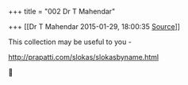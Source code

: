+++
title = "002 Dr T Mahendar"

+++
[[Dr T Mahendar	2015-01-29, 18:00:35 [Source](https://groups.google.com/g/samskrita/c/ER_O99vTpwA)]]



This collection may be useful to you -

<http://prapatti.com/slokas/slokasbyname.html>



